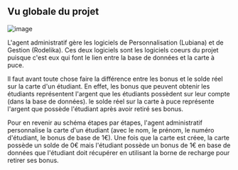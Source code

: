 ## Vu globale du projet

![image](https://github.com/mathfern/SAE-Carotte/assets/134608345/b7286086-228a-43a5-8e64-180f0c7911ec)

L'agent administratif gère les logiciels de Personnalisation (Lubiana) et de Gestion (Rodelika). Ces deux logiciels sont les logiciels coeurs du projet puisque c'est eux qui font le lien entre la base de données et la carte à puce.

Il faut avant toute chose faire la différence entre les bonus et le solde réel sur la carte d'un étudiant. En effet, les bonus que peuvent obtenir les étudiants représentent l'argent que les étudiants possèdent sur leur compte (dans la base de données). le solde réel sur la carte à puce représente l'argent que possède l'étudiant après avoir retiré ses bonus. 

Pour en revenir au schéma étapes par étapes, l'agent administratif personnalise la carte d'un étudiant (avec le nom, le prénom, le numéro d'étudiant, le bonus de base de 1€). Une fois que la carte est créee, la carte possède un solde de 0€ mais l'étudiant possède un bonus de 1€ en base de données que l'étudiant doit récupérer en utilisant la borne de recharge pour retirer ses bonus. 
